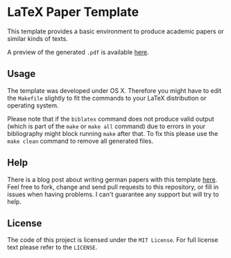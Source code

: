 # LaTeX Paper Template
This template provides a basic environment to produce academic papers or similar kinds of texts.

A preview of the generated `.pdf` is available [here](http://andinfinity.de/show/latex-template/article.pdf).

## Usage
The template was developed under OS X. Therefore you might have to edit the `Makefile` slightly to fit the commands to your LaTeX distribution or operating system.

Please note that if the `biblatex` command does not produce valid output (which is part of the `make` or `make all` command) due to errors in your bibliography might block running `make` after that. To fix this please use the `make clean` command to remove all generated files.

## Help
There is a blog post about writing german papers with this template [here](http://andinfinity.de/latex-paper-template-mit-deutscher-ubersetzung/). Feel free to fork, change and send pull requests to this repository, or fill in issues when having problems. I can't guarantee any support but will try to help.

## License
The code of this project is licensed under the `MIT License`. For full license text please refer to the `LICENSE`.
